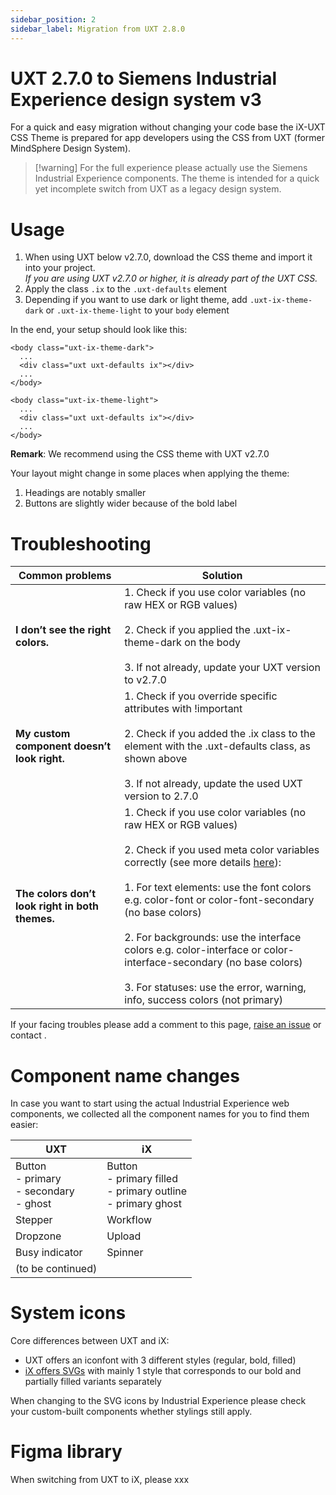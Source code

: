 ```yaml
---
sidebar_position: 2
sidebar_label: Migration from UXT 2.8.0
---
```


# UXT 2.7.0 to Siemens Industrial Experience design system v3

For a quick and easy migration without changing your code base the iX-UXT CSS Theme is prepared for app developers using the CSS from UXT (former MindSphere Design System).

> [!warning] For the full experience please actually use the Siemens Industrial Experience components. The theme is intended for a quick yet incomplete switch from UXT as a legacy design system.
# Usage
1. When using UXT below v2.7.0, download the CSS theme and import it into your project.  
   _If you are using UXT v2.7.0 or higher, it is already part of the UXT CSS._
2. Apply the class `.ix` to the `.uxt-defaults` element
3. Depending if you want to use dark or light theme, add `.uxt-ix-theme-dark` or `.uxt-ix-theme-light` to your `body` element

In the end, your setup should look like this:

```
<body class="uxt-ix-theme-dark">
  ...
  <div class="uxt uxt-defaults ix"></div>
  ...
</body>
```

```
<body class="uxt-ix-theme-light">
  ...
  <div class="uxt uxt-defaults ix"></div>
  ...
</body>
```

**Remark**: We recommend using the CSS theme with UXT v2.7.0

Your layout might change in some places when applying the theme:
1. Headings are notably smaller
2. Buttons are slightly wider because of the bold label

# Troubleshooting

| **Common problems**                             | **Solution**                                                                                                                                                                                                                                                                                                                                                                                                                                                                                                                                                               |
| ----------------------------------------------- | -------------------------------------------------------------------------------------------------------------------------------------------------------------------------------------------------------------------------------------------------------------------------------------------------------------------------------------------------------------------------------------------------------------------------------------------------------------------------------------------------------------------------------------------------------------------------- |
| **I don’t see the right colors.**               | 1. Check if you use color variables (no raw HEX or RGB values)<br>    <br>2. Check if you applied the .uxt-ix-theme-dark on the body<br>    <br>3. If not already, update your UXT version to v2.7.0                                                                                                                                                                                                                                                                                                                                                                       |
| **My custom component doesn’t look right.**     | 1. Check if you override specific attributes with !important<br>    <br>2. Check if you added the .ix class to the element with the .uxt-defaults class, as shown above<br>    <br>3. If not already, update the used UXT version to 2.7.0                                                                                                                                                                                                                                                                                                                                 |
| **The colors don’t look right in both themes.** | 1. Check if you use color variables (no raw HEX or RGB values)<br>    <br>2. Check if you used meta color variables correctly (see more details [here](https://design.mindsphere.io/patterns/color.html#tab2anchor4)):<br>    <br>    1. For text elements: use the font colors e.g. color-font or color-font-secondary (no base colors)<br>        <br>    2. For backgrounds: use the interface colors e.g. color-interface or color-interface-secondary (no base colors)<br>        <br>    3. For statuses: use the error, warning, info, success colors (not primary) |

If your facing troubles please add a comment to this page, [raise an issue](https://github.com/siemens/ix/issues) or contact .

# Component name changes
In case you want to start using the actual Industrial Experience web components, we collected all the component names for you to find them easier:

| **UXT**                                       | **iX**                                                             |
| --------------------------------------------- | ------------------------------------------------------------------ |
| Button<br>- primary<br>- secondary<br>- ghost | Button<br>- primary filled<br>- primary outline<br>- primary ghost |
| Stepper                                       | Workflow                                                           |
| Dropzone                                      | Upload                                                             |
| Busy indicator                                | Spinner                                                            |
| (to be continued)                             |                                                                    |

# System icons

Core differences between UXT and iX:

- UXT offers an iconfont with 3 different styles (regular, bold, filled)
- [iX offers SVGs](https://ix.siemens.io/docs/icon-library/icons) with mainly 1 style that corresponds to our bold and partially filled variants separately

When changing to the SVG icons by Industrial Experience please check your custom-built components whether stylings still apply.

# Figma library

When switching from UXT to iX, please  xxx